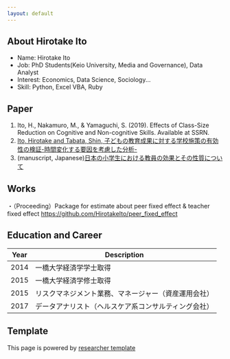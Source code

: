 ```yaml
---
layout: default
---
```


## About Hirotake Ito

<!-- <img class="profile-picture" src="sherlock.jpg"> -->

* Name: Hirotake Ito
* Job: PhD Students(Keio University, Media and Governance), Data Analyst
* Interest: Economics, Data Science, Sociology...
* Skill: Python, Excel VBA, Ruby


## Paper

1. Ito, H., Nakamuro, M., & Yamaguchi, S. (2019). Effects of Class-Size Reduction on Cognitive and Non-cognitive Skills. Available at SSRN.
2. [Ito, Hirotake and Tabata, Shin, 子どもの教育成果に対する学校施策の有効性の検証-時間変化する要因を考慮した分析- ](https://papers.ssrn.com/sol3/papers.cfm?abstract_id=3362177)
3. (manuscript, Japanese)[日本の小学生における教員の効果とその性質について](./kinsler.pdf)

## Works
・（Proceeding）Package for estimate about peer fixed effect & teacher fixed effect
https://github.com/HirotakeIto/peer_fixed_effect

## Education and Career

Year | Description
-----|-------
2014 | 一橋大学経済学学士取得
2015 | 一橋大学経済学修士取得
2015 | リスクマネジメント業務、マネージャー（資産運用会社）
2017 | データアナリスト（ヘルスケア系コンサルティング会社）

## Template
This page is powered by [researcher template](https://github.com/ankitsultana/researcher)
